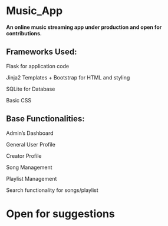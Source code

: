 # Music_App
<b>An online music streaming app under production and open for contributions.</b>

<h2>Frameworks Used:</h2>
<p>Flask for application code</p>
<p>Jinja2 Templates + Bootstrap for HTML and styling</p>
<p>SQLite for Database</p>
<p>Basic CSS</p>

<h2>Base Functionalities:</h2>
<p>Admin’s Dashboard</p>
<p>General User Profile</p>
<p>Creator Profile</p>
<p>Song Management</p>
<p>Playlist Management</p>
<p>Search functionality for songs/playlist</p>

<h1> Open for suggestions</h1>
